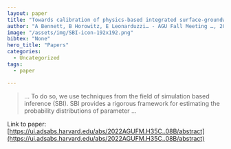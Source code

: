 ```yaml
---
layout: paper
title: "Towards calibration of physics-based integrated surface-groundwater models using deep-learning based surrogates and simulation based inference"
author: "A Bennett, B Horowitz, E Leonarduzzi… - AGU Fall Meeting …, 2022 - ui.adsabs.harvard.edu"
image: "/assets/img/SBI-icon-192x192.png"
bibtex: "None"
hero_title: "Papers"
categories:
  - Uncategorized
tags:
  - paper

---
```

>… To do so, we use techniques from the field of simulation based inference (SBI). SBI provides a rigorous framework for estimating the probability distributions of parameter …

Link to paper: [https://ui.adsabs.harvard.edu/abs/2022AGUFM.H35C..08B/abstract](https://ui.adsabs.harvard.edu/abs/2022AGUFM.H35C..08B/abstract)


